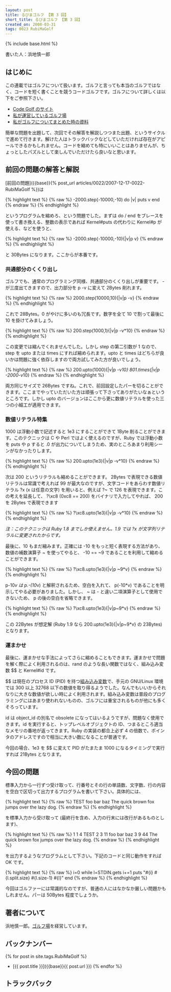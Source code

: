 ```yaml
---
layout: post
title: るびまゴルフ 【第 3 回】
short_title: るびまゴルフ 【第 3 回】
created_on: 2008-03-31
tags: 0023 RubiMaGolf
---
```

{% include base.html %}


書いた人：浜地慎一郎

## はじめに

この連載ではゴルフについて扱います。ゴルフと言っても本当のゴルフではなく、コードを短く書くことを競うコードゴルフです。ゴルフについて詳しくは以下をご参照下さい。

* [Code Golf のサイト](http://codegolf.com/)
* [私が運営しているゴルフ場](http://golf.shinh.org/)
* [私がゴルフについてまとめた時の資料](http://shinh.skr.jp/dat_dir/golf_prosym.pdf)


簡単な問題を出題して、次回でその解答を解説しつつまた出題、というサイクルで進めて行きます。解けた人はトラックバックなどしていただければ存在がアピールできるかもしれません。コードを縮めても特にいいことはありませんが、ちょっとしたパズルとして楽しんでいただけたら良いなと思います。

## 前回の問題の解答と解説

[前回の問題]({{base}}{% post_url articles/0022/2007-12-17-0022-RubiMaGolf %})は

{% highlight text %}
{% raw %}
-2000.step(-10000,-10) do |v|
  puts v
end
{% endraw %}
{% endhighlight %}


というプログラムを縮めろ、という問題でした。まずは do / end をブレースを使って書き換える、整数の表示であれば Kernel#puts の代わりに Kernel#p が使える、などを使うと、

{% highlight text %}
{% raw %}
-2000.step(-10000,-10){|v|p v}
{% endraw %}
{% endhighlight %}


と 30Bytes になります。ここからが本番です。

### 共通部分のくくり出し

ゴルフでも、通常のプログラミング同様、共通部分のくくり出しが重要です。 - が三度出てきますので、出力部分を p -v に変えて 2Bytes 削れます。

{% highlight text %}
{% raw %}
2000.step(10000,10){|v|p -v}
{% endraw %}
{% endhighlight %}


これで 28Bytes。0 がやけに多いのも冗長です。数字を全て 10 で割って最後に 10 を掛けてみましょう。

{% highlight text %}
{% raw %}
200.step(1000,1){|v|p -v*10}
{% endraw %}
{% endhighlight %}


この変更では縮んでくれませんでした。しかし step の第二引数が 1 なので、step を upto または times にすれば縮められます。upto と times はどちらが良いかは問題に強く依存しますので両方試してみた方が良いでしょう。

{% highlight text %}
{% raw %}
200.upto(1000){|v|p -v*10}
801.times{|v|p -2000-v*10}
{% endraw %}
{% endhighlight %}


両方同じサイズで 26Bytes ですね。これで、前回設定したパーを切ることができます。ここまでやっていただいた方は頑張って下さってありがたいなぁというところです。しかし upto のバージョンはここから更に数値リテラルを使った三つの小細工が適用できます。

### 数値リテラル特集

1000 は浮動小数で記述すると 1e3 にすることができて 1Byte 削ることができます。このテクニックは C や Perl ではよく使えるのですが、Ruby では浮動小数を puts や p すると .0 が出力についてしまうため、実のところあまり利用シーンがなかったりします。

{% highlight text %}
{% raw %}
200.upto(1e3){|v|p -v*10}
{% endraw %}
{% endhighlight %}


次は 200 というリテラルも縮めることができます。 2Bytes で表現できる数値リテラルは常識で考えれば 99 が最大なのですが、文字コードをあらわす数値リテラル ?x (x は任意の文字) を用いると、例えば ?~ で 126 を表現できます。この考えを延長して、 ?\xc8 (0xc8 == 200) をバイナリで入力してやれば、 200 を 2Bytes で表現できます

{% highlight text %}
{% raw %}
?\xc8.upto(1e3){|v|p -v*10}
{% endraw %}
{% endhighlight %}


_注：このテクニックは Ruby 1.8 までしか使えません。1.9 では ?x が文字列リテラルに変更されたからです。_

最後に、10 もまだ縮みます。正確には -10 をもっと短く表現する方法があり、数値の補数演算子 ~ を使ってやると、 -10 == ~9 であることを利用して縮めることができます。

{% highlight text %}
{% raw %}
?\xc8.upto(1e3){|v|p ~9*v}
{% endraw %}
{% endhighlight %}


p-10*v は p.-(10*v) と解釈されるため、空白を入れて、 p(-10*v) であることを明示してやる必要がありました。しかし、 ~ は - と違い二項演算子として使用できないため、 p の後の空白を省略できます。

{% highlight text %}
{% raw %}
?\xc8.upto(1e3){|v|p~9*v}
{% endraw %}
{% endhighlight %}


この 22Bytes が想定解 (Ruby 1.9 なら 200.upto(1e3){|v|p~9*v} の 23Bytes) となります。

### 運まかせ

最後に、運まかせな手法によってさらに縮めることもできます。運まかせで問題を解く際によく利用されるのは、rand のような長い関数ではなく、組み込み変数 $$ と Kernel#id です。

$$ は現在のプロセス ID (PID) を持つ[組み込み変数](http://www.ruby-lang.org/ja/man/html/_C1C8A4DFB9FEA4DFCAD1BFF4.html)で、手元の GNU/Linux 環境では 300 以上 32768 以下の数値を取り得るようでした。なんでもいいからそれなりに大きな数値が欲しい時によく利用されます。組み込み変数は普段のプログラミングにはあまり使われないものの、ゴルフには重宝されるものが他にも多くそろっています。

id は object_id の別名で obsolete になってはいるようですが、問題なく使用できます。id を実行すると、トップレベルオブジェクトの ID、つまるところ適当なメモリの番地が返ってきます。Ruby の実装の都合上必ず 4 の倍数で、ポインタのアドレスですので相当に大きい数になることが普通です。

今回の場合、1e3 を $$ に変えて PID がたまたま 1000 になるタイミングで実行すれば 21Bytes となります。

## 今回の問題

標準入力から一行ずつ受け取って、行番号とその行の単語数、文字数、行の内容を空白で区切って出力するプログラムを書いて下さい。具体的には、

{% highlight text %}
{% raw %}
TEST
foo bar baz
The quick brown fox jumps over the lazy dog.
{% endraw %}
{% endhighlight %}


を標準入力から受け取って (最終行を含め、入力の行末には改行があるものとします)、

{% highlight text %}
{% raw %}
1 1 4 TEST
2 3 11 foo bar baz
3 9 44 The quick brown fox jumps over the lazy dog.
{% endraw %}
{% endhighlight %}


を出力するようなプログラムとして下さい。下記のコードと同じ動作をすれば OK です。

{% highlight text %}
{% raw %}
i=0
while l=STDIN.gets
  i+=1
  puts "#{i} #{l.split.size} #{l.size-1} #{l}"
end
{% endraw %}
{% endhighlight %}


今回はゴルファーには常識的なのですが、普通の人にはなかなか厳しい問題かもしれません。パーは 50Bytes 程度でしょうか。

## 著者について

浜地慎一郎。[ゴルフ場](http://golf.shinh.org/)を経営しています。

## バックナンバー

{% for post in site.tags.RubiMaGolf %}
  - [{{ post.title }}]({{base}}{{ post.url }})
{% endfor %}

## トラックバック



